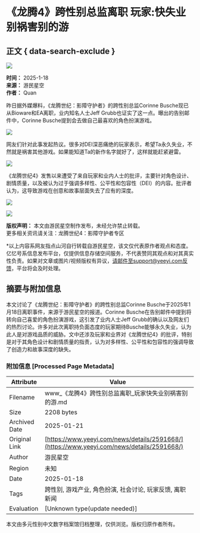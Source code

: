 # 《龙腾4》跨性别总监离职 玩家:快失业别祸害别的游

## 正文 { data-search-exclude }


![](https://assets.zhayieye.com/news/data/article/2025_01_19/a91f762c1bbba41d9e35e823907959de.png?x-oss-process=image/resize,w_650,m_lfit)

**时间：** 2025-1-18  
**来源：** 游民星空  
**作者：** Quan  

昨日据外媒爆料，《龙腾世纪：影障守护者》的跨性别总监Corinne Busche现已从Bioware和EA离职，业内知名人士Jeff Grubb也证实了这一点。曝出的告别邮件中，Corinne Busche提到会去做自己最喜欢的角色扮演游戏。

![](https://assets.zhayieye.com/news/data/article/2025_01_19/39ac90f6b94adc2eeb24712ada367451.png?x-oss-process=image/resize,w_650,m_lfit)

网友们针对此事发起热议。很多对DEI深恶痛绝的玩家表示，希望Ta永久失业，不然就是祸害其他游戏。如果能知道Ta的新作名字就好了，这样就能赶紧避雷。

![](https://assets.zhayieye.com/news/data/article/2025_01_19/d63a148e51a2ee514271ccca63104d0e.jpg?x-oss-process=image/resize,w_650,m_lfit)

《龙腾世纪4》发售以来遭受了来自玩家和业内人士的批评，主要针对角色设计、剧情质量，以及被认为过于强调多样性、公平性和包容性（DEI）的内容。批评者认为，这导致游戏在创意和故事层面失去了应有的深度。

![](https://assets.zhayieye.com/news/data/article/2025_01_19/754bbb098712d06eaff3c7bd7d662a92.webp?x-oss-process=image/format,jpg/resize,w_650,m_lfit)

![](https://assets.zhayieye.com/news/data/article/2025_01_19/782accd7a789ad3cca2202840340fcac.webp?x-oss-process=image/format,jpg/resize,w_650,m_lfit)

**版权声明：** 本文由游民星空制作发布，未经允许禁止转载。  
更多相关资讯请关注：龙腾世纪4：影障守护者专区

\*以上内容系网友指点山河自行转载自游民星空，该文仅代表原作者观点和态度。亿忆号系信息发布平台，仅提供信息存储空间服务，不代表赞同其观点和对其真实性负责。如果对文章或图片/视频版权有异议，请邮件至support@yeeyi.com反馈，平台将会及时处理。
<!-- tcd_original_link https://www.yeeyi.com/news/details/2591668/ -->


## 摘要与附加信息

<!-- tcd_abstract -->
本文讨论了《龙腾世纪：影障守护者》的跨性别总监Corinne Busche于2025年1月18日离职事件，来源于游民星空的报道。Corinne Busche在告别邮件中提到将转向自己喜爱的角色扮演游戏，这引发了业内人士Jeff Grubb的确认以及网友们的热烈讨论。许多对此次离职持负面态度的玩家期待Busche能够永久失业，认为此人是对游戏品质的威胁。文中还涉及玩家和业界对《龙腾世纪4》的批评，特别是对于其角色设计和剧情质量的指责，认为对多样性、公平性和包容性的强调导致了创造力和故事深度的缺失。
<!-- tcd_abstract_end -->

### 附加信息 [Processed Page Metadata]

| Attribute       | Value                                  |
|-----------------|----------------------------------------|
| Filename        | www_《龙腾4》跨性别总监离职_玩家快失业别祸害别的游.md                             |
| Size            | 2208 bytes                           |
| Archived Date   | 2025-01-21                             |
| Original Link   | [https://www.yeeyi.com/news/details/2591668/](https://www.yeeyi.com/news/details/2591668/)                       |
| Author          | 游民星空                               |
| Region          | 未知                               |
| Date            | 2025-01-18                                 |
| Tags            | 跨性别, 游戏产业, 角色扮演, 社会讨论, 玩家反馈, 离职新闻                                 |
| Evaluation            | [Unknown type(update needed)]                                 |
<!-- tcd_table_end -->

本文由多元性别中文数字档案馆归档整理，仅供浏览。版权归原作者所有。
